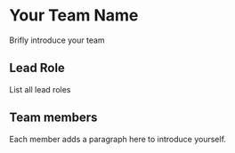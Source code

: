 # Your Team Name
Brifly introduce your team
## Lead Role
List all lead roles 
## Team members
Each member adds a paragraph here to introduce yourself. 

